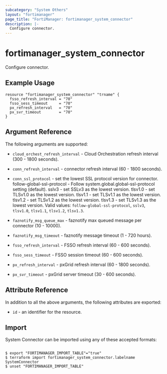 ```yaml
---
subcategory: "System Others"
layout: "fortimanager"
page_title: "FortiManager: fortimanager_system_connector"
description: |-
  Configure connector.
---
```


# fortimanager_system_connector
Configure connector.

## Example Usage

```hcl
resource "fortimanager_system_connector" "trname" {
  fsso_refresh_interval = "70"
  fsso_sess_timeout     = "70"
  px_refresh_interval   = "70"
  px_svr_timeout        = "70"
}
```

## Argument Reference


The following arguments are supported:


* `cloud_orchest_refresh_interval` - Cloud Orchestration refresh interval (300 - 1800 seconds).
* `conn_refresh_interval` - connector refresh interval (60 - 1800 seconds).
* `conn_ssl_protocol` - set the lowest SSL protocol version for connector. follow-global-ssl-protocol - Follow system.global.global-ssl-protocol setting (default). sslv3 - set SSLv3 as the lowest version. tlsv1.0 - set TLSv1.0 as the lowest version. tlsv1.1 - set TLSv1.1 as the lowest version. tlsv1.2 - set TLSv1.2 as the lowest version. tlsv1.3 - set TLSv1.3 as the lowest version. Valid values: `follow-global-ssl-protocol`, `sslv3`, `tlsv1.0`, `tlsv1.1`, `tlsv1.2`, `tlsv1.3`.

* `faznotify_msg_queue_max` - faznotify max queued message per connector (10 - 10000).
* `faznotify_msg_timeout` - faznotify message timeout (1 - 720 hours).
* `fsso_refresh_interval` - FSSO refresh interval (60 - 600 seconds).
* `fsso_sess_timeout` - FSSO session timeout (60 - 600 seconds).
* `px_refresh_interval` - pxGrid refresh interval (60 - 1800 seconds).
* `px_svr_timeout` - pxGrid server timeout (30 - 600 seconds).


## Attribute Reference

In addition to all the above arguments, the following attributes are exported:
* `id` - an identifier for the resource.

## Import

System Connector can be imported using any of these accepted formats:
```

$ export "FORTIMANAGER_IMPORT_TABLE"="true"
$ terraform import fortimanager_system_connector.labelname SystemConnector
$ unset "FORTIMANAGER_IMPORT_TABLE"
```

